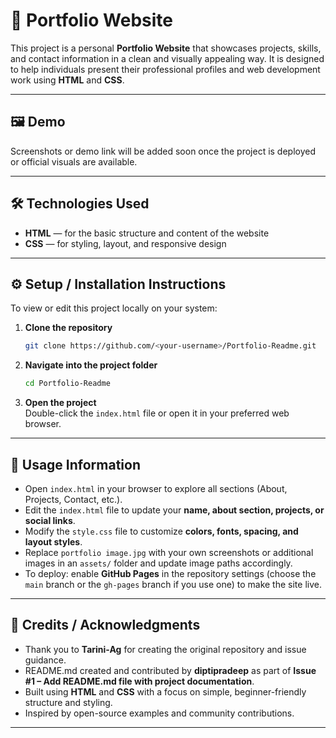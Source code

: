 
# 🌟 Portfolio Website

This project is a personal **Portfolio Website** that showcases projects, skills, and contact information in a clean and visually appealing way. It is designed to help individuals present their professional profiles and web development work using **HTML** and **CSS**.

---

## 🖼️ Demo

Screenshots or demo link will be added soon once the project is deployed or official visuals are available.

---

## 🛠️ Technologies Used

- **HTML** — for the basic structure and content of the website  
- **CSS** — for styling, layout, and responsive design

---

## ⚙️ Setup / Installation Instructions

To view or edit this project locally on your system:

1. **Clone the repository**  
   ```bash
   git clone https://github.com/<your-username>/Portfolio-Readme.git
   ```

2. **Navigate into the project folder**  
   ```bash
   cd Portfolio-Readme
   ```

3. **Open the project**  
   Double-click the `index.html` file or open it in your preferred web browser.

---

## 🚀 Usage Information

- Open `index.html` in your browser to explore all sections (About, Projects, Contact, etc.).  
- Edit the `index.html` file to update your **name, about section, projects, or social links**.  
- Modify the `style.css` file to customize **colors, fonts, spacing, and layout styles**.  
- Replace `portfolio image.jpg` with your own screenshots or additional images in an `assets/` folder and update image paths accordingly.  
- To deploy: enable **GitHub Pages** in the repository settings (choose the `main` branch or the `gh-pages` branch if you use one) to make the site live.

---

## 🙌 Credits / Acknowledgments

- Thank you to **Tarini-Ag** for creating the original repository and issue guidance.  
- README.md created and contributed by **diptipradeep** as part of **Issue #1 – Add README.md file with project documentation**.  
- Built using **HTML** and **CSS** with a focus on simple, beginner-friendly structure and styling.  
- Inspired by open-source examples and community contributions.

---
````
